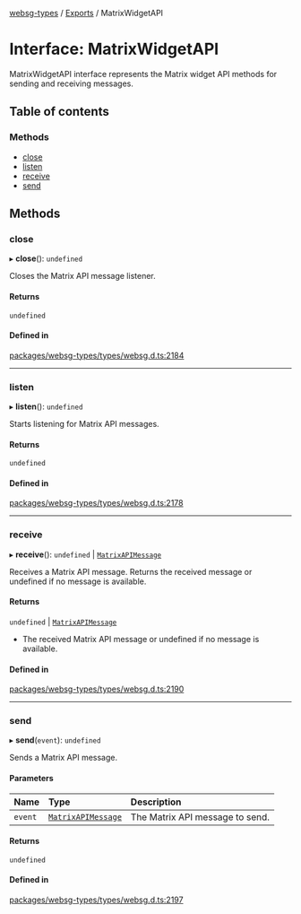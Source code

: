 [websg-types](../README.md) / [Exports](../modules.md) / MatrixWidgetAPI

# Interface: MatrixWidgetAPI

MatrixWidgetAPI interface represents the Matrix widget API methods for sending and receiving messages.

## Table of contents

### Methods

- [close](MatrixWidgetAPI.md#close)
- [listen](MatrixWidgetAPI.md#listen)
- [receive](MatrixWidgetAPI.md#receive)
- [send](MatrixWidgetAPI.md#send)

## Methods

### close

▸ **close**(): `undefined`

Closes the Matrix API message listener.

#### Returns

`undefined`

#### Defined in

[packages/websg-types/types/websg.d.ts:2184](https://github.com/matrix-org/thirdroom/blob/53b6168d/packages/websg-types/types/websg.d.ts#L2184)

___

### listen

▸ **listen**(): `undefined`

Starts listening for Matrix API messages.

#### Returns

`undefined`

#### Defined in

[packages/websg-types/types/websg.d.ts:2178](https://github.com/matrix-org/thirdroom/blob/53b6168d/packages/websg-types/types/websg.d.ts#L2178)

___

### receive

▸ **receive**(): `undefined` \| [`MatrixAPIMessage`](../modules.md#matrixapimessage)

Receives a Matrix API message. Returns the received message or undefined if no message is available.

#### Returns

`undefined` \| [`MatrixAPIMessage`](../modules.md#matrixapimessage)

- The received Matrix API message or undefined if no message is available.

#### Defined in

[packages/websg-types/types/websg.d.ts:2190](https://github.com/matrix-org/thirdroom/blob/53b6168d/packages/websg-types/types/websg.d.ts#L2190)

___

### send

▸ **send**(`event`): `undefined`

Sends a Matrix API message.

#### Parameters

| Name | Type | Description |
| :------ | :------ | :------ |
| `event` | [`MatrixAPIMessage`](../modules.md#matrixapimessage) | The Matrix API message to send. |

#### Returns

`undefined`

#### Defined in

[packages/websg-types/types/websg.d.ts:2197](https://github.com/matrix-org/thirdroom/blob/53b6168d/packages/websg-types/types/websg.d.ts#L2197)
